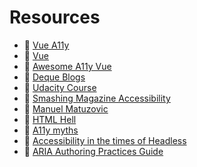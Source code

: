 # Resources
- 🔗 [Vue A11y](https://vue-a11y.com/project/)
- 🔗 [Vue](https://vuejs.org/guide/best-practices/accessibility.html)
- 🔗 [Awesome A11y Vue](https://github.com/vue-a11y/awesome-a11y-vue)
- 🔗 [Deque Blogs](https://www.deque.com/blog/)
- 🔗 [Udacity Course](https://www.udacity.com/course/web-accessibility--ud891)
- 🔗 [Smashing Magazine Accessibility](https://www.smashingmagazine.com/category/accessibility/)
- 🔗 [Manuel Matuzovic](https://www.matuzo.at/)
- 🔗 [HTML Hell](https://www.htmhell.dev/)
- 🔗 [A11y myths](https://a11ymyths.com/)
- 🔗 [Accessibility in the times of Headless](https://www.smashingmagazine.com/2022/09/accessibility-times-headless/)
- 🔗 [ARIA Authoring Practices Guide](https://www.w3.org/WAI/ARIA/apg/patterns/)
